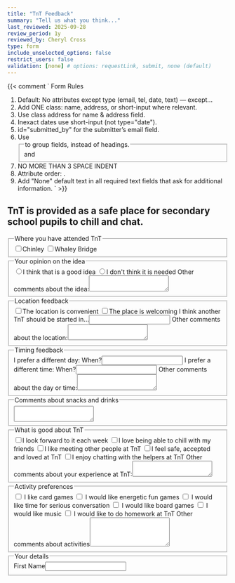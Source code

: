 ```yaml
---
title: "TnT Feedback"
summary: "Tell us what you think..."
last_reviewed: 2025-09-28
review_period: 1y
reviewed_by: Cheryl Cross
type: form
include_unselected_options: false
restrict_users: false
validation: [none] # options: requestLink, submit, none (default)
---
```


{{< comment `
Form Rules
1. Default: No attributes except type (email, tel, date, text) — except...
2. Add ONE class: name, address, or short-input where relevant.
3. Use class address for name & address field.
4. Inexact dates use short-input (not type="date").
5. id="submitted_by" for the submitter’s email field.
6. Use <fieldset> and <legend> to group fields, instead of headings.
7. NO MORE THAN 3 SPACE INDENT
8. Attribute order: <required> <id> <class> <type> .
9. Add "None" default text in all required text fields that ask for additional information.
` >}}

<h2>TnT is provided as a safe place for secondary school pupils to chill and chat.</h2>

<fieldset>
   <legend>Where you have attended TnT</legend>
   <label><input type="checkbox">Chinley</label>
   <label><input type="checkbox">Whaley Bridge</label>
</fieldset>

<fieldset>
   <legend>Your opinion on the idea</legend>
   <label><input type="radio">I think that is a good idea</label>
   <label><input type="radio">I don't think it is needed</label>
   <label>Other comments about the idea:<textarea rows="2"></textarea></label>
</fieldset>

<fieldset>
   <legend>Location feedback</legend>
   <label><input type="checkbox">The location is convenient</label>
   <label><input type="checkbox">The place is welcoming</label>
   <label>I think another TnT should be started in...<input type="text" class="short-input"></label>
   <label>Other comments about the location:<textarea rows="2"></textarea></label>
</fieldset>

<fieldset>
   <legend>Timing feedback</legend>
   <label>I prefer a different day: When?<input type="text" class="short-input"></label>
   <label>I prefer a different time: When?<input type="text" class="short-input"></label>
   <label>Other comments about the day or time:<textarea rows="2"></textarea></label>
</fieldset>

<fieldset>
   <legend>Comments about snacks and drinks</legend>
   <textarea rows="2"></textarea>
</fieldset>

<fieldset>
   <legend>What is good about TnT</legend>
   <label><input type="checkbox">I look forward to it each week</label>
   <label><input type="checkbox">I love being able to chill with my friends</label>
   <label><input type="checkbox">I like meeting other people at TnT</label>
   <label><input type="checkbox">I feel safe, accepted and loved at TnT</label>
   <label><input type="checkbox">I enjoy chatting with the helpers at TnT</label>
   <label>Other comments about your experience at TnT:<textarea rows="2"></textarea></label>
</fieldset>

<fieldset>
   <legend>Activity preferences</legend>
   <label><input type="checkbox"> I like card games</label>
   <label><input type="checkbox"> I would like energetic fun games</label>
   <label><input type="checkbox"> I would like time for serious conversation</label>
   <label><input type="checkbox"> I would like board games</label>
   <label><input type="checkbox"> I would like music</label>
   <label><input type="checkbox"> I would like to do homework at TnT</label>
   <label>Other comments about activities<textarea rows="4"></textarea></label>
</fieldset>

<fieldset>
   <legend>Your details</legend>
   <label>First Name<input required class="name" type="text" ></label>
</fieldset>
